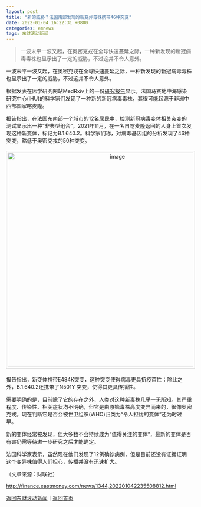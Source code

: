 ```yaml
---
layout: post
title: "新的威胁？法国南部发现的新变异毒株携带46种突变"
date: 2022-01-04 16:22:31 +0800
categories: emnews
tags: 东财滚动新闻
---
```

> 一波未平一波又起，在奥密克戎在全球快速蔓延之际，一种新发现的新冠病毒毒株也显示出了一定的威胁，不过这并不令人意外。

<p>一波未平一波又起，在奥密克戎在全球快速蔓延之际，一种新发现的新冠病毒毒株也显示出了一定的威胁，不过这并不令人意外。</p>
 <p>根据发表在医学研究网站MedRxiv上的一份<span id="Info.314"><a href="http://data.eastmoney.com/report/" class="infokey">研究报告</a></span>显示，法国马赛地中海感染研究中心(IHU)的科学家们发现了一种新的新冠病毒毒株，其很可能起源于非洲中西部国家喀麦隆。</p>
 <p>报告指出，在法国东南部一个城市的12名居民中，检测新冠病毒变体相关突变的测试显示出一种“非典型组合”。2021年11月，在一名自喀麦隆返回的人身上首次发现这种新变体，标记为B.1.640.2。科学家们称，对病毒基因组的分析发现了46种突变，略低于奥密克戎的50种突变。</p>
 <center><img src="https://dfscdn.dfcfw.com/download/D25089941183125324342_w717h601.jpg" alt="image" width="580" emheight="486" style="border:#d1d1d1 1px solid;padding:3px;margin:5px 0;" /></center>
 <p>报告指出，新变体携带E484K突变，这种突变使得病毒更具抗疫苗性；除此之外，B.1.640.2还携带了N501Y 突变，使得其更具传播性。</p>
 <p>需要明确的是，目前除了它的存在之外，人类对这种新毒株几乎一无所知。其严重程度、传染性、相关症状均不明确，但它是由原始毒株高度变异而来的，很像奥密克戎。现在判断它是否会被世卫组织(WHO)归类为“令人担忧的变体”还为时过早。</p>
 <p>新的变体经常被发现，但大多数不会持续成为“值得关注的变体”，最新的变体是否有害仍需等待进一步研究之后才能确定。</p>
 <p>法国科学家表示，虽然现在他们发现了12例确诊病例，但是目前还没有证据证明这个变异株值得人们担心，传播并没有迅速扩大。</p><p class="em_media">（文章来源：财联社）</p>

<http://finance.eastmoney.com/news/1344,202201042235508812.html>

[返回东财滚动新闻](//finews.withounder.com/emnews/)｜[返回首页](//finews.withounder.com/)